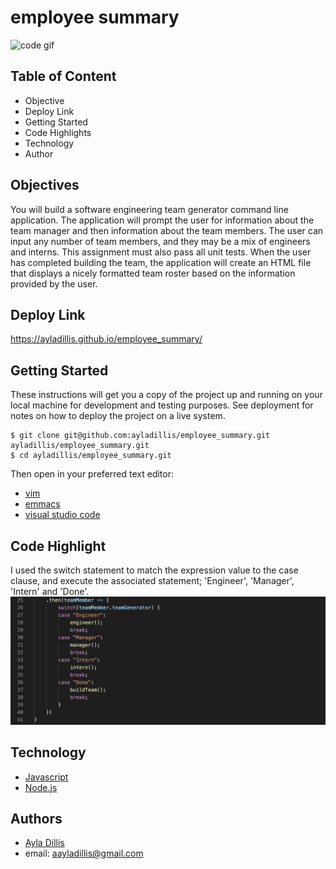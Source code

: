 # employee summary

![code gif](https://media.giphy.com/media/UqpiTSduFYCuY1HAGR/giphy.gif)

## Table of Content
- Objective
- Deploy Link
- Getting Started
- Code Highlights
- Technology
- Author 

## Objectives
You will build a software engineering team generator command line application. The application will prompt the user for information about the team manager and then information about the team members. The user can input any number of team members, and they may be a mix of engineers and interns. This assignment must also pass all unit tests. When the user has completed building the team, the application will create an HTML file that displays a nicely formatted team roster based on the information provided by the user.

## Deploy Link

https://ayladillis.github.io/employee_summary/

## Getting Started
These instructions will get you a copy of the project up and running on your local machine for development and testing purposes. See deployment for notes on how to deploy the project on a live system.

```
$ git clone git@github.com:ayladillis/employee_summary.git
ayladillis/employee_summary.git
$ cd ayladillis/employee_summary.git
```
Then open in your preferred text editor:
- [vim](https://www.vim.org/) 
- [emmacs](https://www.gnu.org/software/emacs/)
- [visual studio code](https://code.visualstudio.com/) 

## Code Highlight
I used the switch statement to match the expression value to the case clause, and execute the associated statement; 'Engineer', 'Manager', 'Intern' and 'Done'.
![code highlight](screenshot1.png)


## Technology
* [Javascript](https://developer.mozilla.org/en-US/docs/Web/JavaScrip)
* [Node.js](https://node.js.org/)


## Authors 
- [Ayla Dillis](https://github.com/ayladillis)
- email: aayladillis@gmail.com